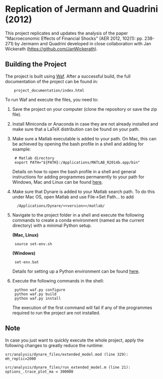 Replication of Jermann and Quadrini (2012)
==========================================

This project replicates and updates the analysis of the paper "Macroeconomic Effects of Financial Shocks" (AER 2012, 102(1): pp. 238-271) by Jermann and Quadrini developed in close collaboration with Jan Wickerath (https://github.com/JanWickerath).

Building the Project
--------------------

The project is built using [Waf](https://code.google.com/p/waf/). After a successful build, the full documentation of the project can be found in:
				
		project_documentation/index.html 


To run Waf and execute the files, you need to:

1. Save the project on your computer (clone the repository or save the zip file).

2. Install Miniconda or Anaconda in case they are not already installed and make sure that a LaTeX distribution can be found on your path.

3. Make sure a Matlab executable is added to your path. On Mac, this can be achieved by opening the bash profile in a shell and adding for example:

        # Matlab directory
        export PATH="${PATH}:/Applications/MATLAB_R2014b.app/bin"

    Details on how to open the bash profile in a shell and general instructions for adding programmes permanently to your path for Windows, Mac and Linux can be found [here](http://hmgaudecker.github.io/econ-python-environment/paths.html).

4. Make sure that Dynare is added to your Matlab search path. To do this under Mac OS, open Matlab and use File->Set Path... to add

         /Applications/Dynare/<<version>>/matlab/

5. Navigate to the project folder in a shell and execute the following commands to create a conda environment (named as the current directory) with a minimal Python setup.

   **(Mac, Linux)**

        source set-env.sh

   **(Windows)**

        set-env.bat

     Details for setting up a Python environment can be found [here](http://hmgaudecker.github.io/econ-python-environment/).

6. Execute the following commands in the shell:

        python waf.py configure
        python waf.py build
        python waf.py install

    The execution of the first command will fail if any of the programmes required to run the project are not installed.

Note
----

In case you just want to quickly execute the whole project, apply the following changes to greatly reduce the runtime:
    
    src/analysis/dynare_files/extended_model.mod (line 329): mh_replic=2000

    src/analysis/dynare_files/run_extended_model.m (line 21): options_.trace_plot_ma = 300000 
